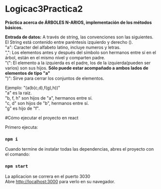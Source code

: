 # Logicac3Practica2
**Práctica acerca de ÁRBOLES N-ARIOS, implementación de los métodos básicos.**


**Entrada de datos:** A través de string, las convenciones son las siguientes.
El String está contenido entre paréntesis izquierdo y derecho ().
<br>"a": Caracter del alfabeto latino, incluye numeros y letras.
<br>",": Los elementos antes y después del símbolo son hermanos entre sí en el árbol, están en el mismo nivel y comparten padre.
<br>"(": El elemento a la izquierda es el padre, los de la izquierda(pueden ser varios) son sus hijos. **Sólo puede estar acompañado a ambos lados de elementos de tipo "a"**
<br>")": Sirve para cerrar los conjuntos de elementos.

Ejemplo: "(a(b(c,d),f(g),h))"
<br>"a" es la raíz.
<br>"b, f, h" son hijos de "a", hermanos entre sí.
<br>"c, d" son hijos de "b", hermanos entre sí.
<br>"g" es hijo de "f".

#Cómo ejecutar el proyecto en react

Primero ejecuta:
### `npm i`

Cuando termine de instalar todas las dependencias, abres el proyecto con el comando:

### `npm start`

La aplicacion se correra en el puerto 3030
<br>Abre [http://localhost:3000](http://localhost:3000) para verlo en su navegador.